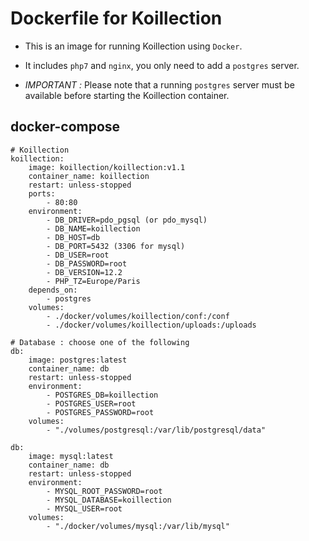 # Dockerfile for Koillection

- This is an image for running Koillection using `Docker`.

- It includes `php7` and `nginx`, you only need to add a `postgres` server.

- *IMPORTANT :* Please note that a running `postgres` server must be available before starting the Koillection container. 

## docker-compose
    # Koillection
    koillection:
        image: koillection/koillection:v1.1
        container_name: koillection
        restart: unless-stopped
        ports:
            - 80:80
        environment:
            - DB_DRIVER=pdo_pgsql (or pdo_mysql)
            - DB_NAME=koillection
            - DB_HOST=db
            - DB_PORT=5432 (3306 for mysql)
            - DB_USER=root
            - DB_PASSWORD=root
            - DB_VERSION=12.2
            - PHP_TZ=Europe/Paris
        depends_on:
            - postgres
        volumes:
            - ./docker/volumes/koillection/conf:/conf
            - ./docker/volumes/koillection/uploads:/uploads
    
    # Database : choose one of the following
    db:
        image: postgres:latest
        container_name: db
        restart: unless-stopped
        environment:
            - POSTGRES_DB=koillection
            - POSTGRES_USER=root
            - POSTGRES_PASSWORD=root
        volumes:
            - "./volumes/postgresql:/var/lib/postgresql/data"
    
    db:
        image: mysql:latest
        container_name: db       
        restart: unless-stopped 
        environment:
            - MYSQL_ROOT_PASSWORD=root
            - MYSQL_DATABASE=koillection
            - MYSQL_USER=root
        volumes:
            - "./docker/volumes/mysql:/var/lib/mysql"
